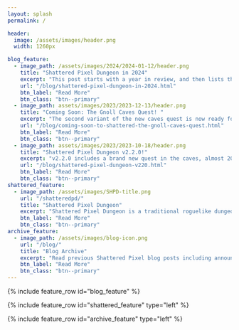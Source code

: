 ```yaml
---
layout: splash
permalink: /

header:
  image: /assets/images/header.png
  width: 1260px

blog_feature:
  - image_path: /assets/images/2024/2024-01-12/header.png
    title: "Shattered Pixel Dungeon in 2024"
    excerpt: "This post starts with a year in review, and then lists the major changes and additions that I have planned for Shattered Pixel Dungeon in 2024 and beyond."
    url: "/blog/shattered-pixel-dungeon-in-2024.html"
    btn_label: "Read More"
    btn_class: "btn--primary"
  - image_path: assets/images/2023/2023-12-13/header.png
    title: "Coming Soon: The Gnoll Caves Quest! "
    excerpt: "The second variant of the new caves quest is now ready for beta! In this post I’m going to go over what this new quest area entails, and also share some other content coming in v2.3.0."
    url: "/blog/coming-soon-to-shattered-the-gnoll-caves-quest.html"
    btn_label: "Read More"
    btn_class: "btn--primary"
  - image_path: assets/images/2023/2023-10-18/header.png
    title: "Shattered Pixel Dungeon v2.2.0!"
    excerpt: "v2.2.0 includes a brand new quest in the caves, almost 20 minutes of new music, and substantial improvements to the prison and sewers quests! there's also the usual bunch of big and small tweaks and bugfixes."
    url: "/blog/shattered-pixel-dungeon-v220.html"
    btn_label: "Read More"
    btn_class: "btn--primary"
shattered_feature:
  - image_path: /assets/images/SHPD-title.png
    url: "/shatteredpd/"
    title: "Shattered Pixel Dungeon"
    excerpt: "Shattered Pixel Dungeon is a traditional roguelike dungeon crawler that's simple to start but hard to master! Every game is a unique challenge, with five different heroes, randomized levels and enemies, and hundreds of items to collect and use."
    btn_label: "Read More"
    btn_class: "btn--primary"
archive_feature:
  - image_path: /assets/images/blog-icon.png
    url: "/blog/"
    title: "Blog Archive"
    excerpt: "Read previous Shattered Pixel blog posts including announcements, design overviews, and teasers! The blog includes a full history of my dev work since I started Shattered Pixel Dungeon in 2014."
    btn_label: "Read More"
    btn_class: "btn--primary"
---
```


{% include feature_row id="blog_feature" %}

{% include feature_row id="shattered_feature" type="left" %}

{% include feature_row id="archive_feature" type="left" %}